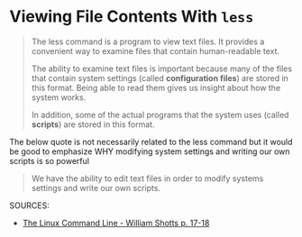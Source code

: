 # Viewing File Contents With `less`

> The less command is a program to view text files. It provides a convenient way to examine files that contain human-readable text.
>
> The ability to examine text files is important because many of the files that contain system settings (called **configuration files**) are stored in this format. Being able to read them gives us insight about how the system works.
>
>In addition, some of the actual programs that the system uses (called **scripts**) are stored in this format.

The below quote is not necessarily related to the less command but it would be good to emphasize WHY modifying system settings and writing our own scripts is so powerful
>We have the ability to edit text files in order to modify systems settings and write our own scripts.

SOURCES:
* [The Linux Command Line - William Shotts p. 17-18](https://linuxcommand.org/tlcl.php)